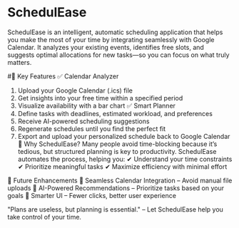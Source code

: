 # SchedulEase
SchedulEase is an intelligent, automatic scheduling application that helps you make the most of your time by integrating seamlessly with Google Calendar. It analyzes your existing events, identifies free slots, and suggests optimal allocations for new tasks—so you can focus on what truly matters.

#🔹 Key Features
✅ Calendar Analyzer
1) Upload your Google Calendar (.ics) file
2) Get insights into your free time within a specified period
3) Visualize availability with a bar chart
✅ Smart Planner
1) Define tasks with deadlines, estimated workload, and preferences
2) Receive AI-powered scheduling suggestions
3) Regenerate schedules until you find the perfect fit
4) Export and upload your personalized schedule back to Google Calendar
🎯 Why SchedulEase?
Many people avoid time-blocking because it’s tedious, but structured planning is key to productivity. SchedulEase automates the process, helping you:
✔ Understand your time constraints
✔ Prioritize meaningful tasks
✔ Maximize efficiency with minimal effort

🚀 Future Enhancements
🔹 Seamless Calendar Integration – Avoid manual file uploads
🔹 AI-Powered Recommendations – Prioritize tasks based on your goals
🔹 Smarter UI – Fewer clicks, better user experience

"Plans are useless, but planning is essential." – Let SchedulEase help you take control of your time.
